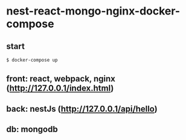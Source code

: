 # nest-react-mongo-nginx-docker-compose


## start

```bash
$ docker-compose up
```

## front: react, webpack, nginx  (http://127.0.0.1/index.html)
## back: nestJs (http://127.0.0.1/api/hello)
## db: mongodb
